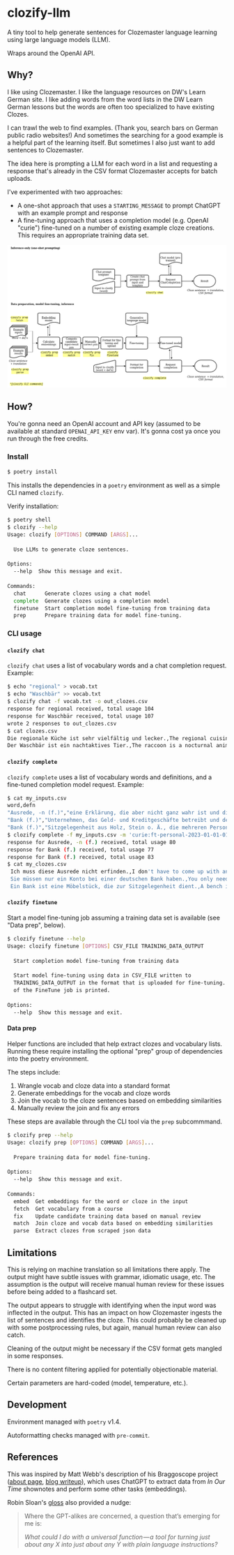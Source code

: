 # clozify-llm

A tiny tool to help generate sentences for Clozemaster language learning using large language models (LLM).

Wraps around the OpenAI API.

## Why?

I like using Clozemaster. I like the language resources on DW's Learn German site. I like adding words from the word lists in the DW Learn German lessons but the words are often too specialized to have existing Clozes.

I can trawl the web to find examples. (Thank you, search bars on German public radio websites!) And sometimes the searching for a good example is a helpful part of the learning itself. But sometimes I also just want to add sentences to Clozemaster.

The idea here is prompting a LLM for each word in a list and requesting a response that's already in the CSV format Clozemaster accepts for batch uploads.

I've experimented with two approaches:
- A one-shot approach that uses a `STARTING_MESSAGE` to prompt ChatGPT with an example prompt and response
- A fine-tuning approach that uses a completion model (e.g. OpenAI "curie") fine-tuned on a number of existing example cloze creations. This requires an appropriate training data set.

![Flowchart](docs/process-flow.png)

## How?

You're gonna need an OpenAI account and API key (assumed to be available at standard `OPENAI_API_KEY` env var). It's gonna cost ya once you run through the free credits.

### Install

```bash
$ poetry install
```

This installs the dependencies in a `poetry` environment as well as a simple CLI named `clozify`.

Verify installation:

```bash
$ poetry shell
$ clozify --help
Usage: clozify [OPTIONS] COMMAND [ARGS]...

  Use LLMs to generate cloze sentences.

Options:
  --help  Show this message and exit.

Commands:
  chat      Generate clozes using a chat model
  complete  Generate clozes using a completion model
  finetune  Start completion model fine-tuning from training data
  prep      Prepare training data for model fine-tuning.
```

### CLI usage

#### `clozify chat`

`clozify chat` uses a list of vocabulary words and a chat completion request. Example:

```bash
$ echo "regional" > vocab.txt
$ echo "Waschbär" >> vocab.txt
$ clozify chat -f vocab.txt -o out_clozes.csv
response for regional received, total usage 104
response for Waschbär received, total usage 107
wrote 2 responses to out_clozes.csv
$ cat clozes.csv
Die regionale Küche ist sehr vielfältig und lecker.,The regional cuisine is very diverse and delicious.,regional
Der Waschbär ist ein nachtaktives Tier.,The raccoon is a nocturnal animal.,Waschbär
```

#### `clozify complete`

`clozify complete` uses a list of vocabulary words and definitions, and a fine-tuned completion model request. Example:

```bash
$ cat my_inputs.csv
word,defn
"Ausrede, -n (f.)","eine Erklärung, die aber nicht ganz wahr ist und die eine Entschuldigung für etwas sein soll"
"Bank (f.)","Unternehmen, das Geld- und Kreditgeschäfte betreibt und den Zahlungsverkehr vermittelt"
"Bank (f.)","Sitzgelegenheit aus Holz, Stein o. Ä., die mehreren Personen nebeneinander Platz bietet"
$ clozify complete -f my_inputs.csv -m 'curie:ft-personal-2023-01-01-01-01-01' -o my_clozes.csv
response for Ausrede, -n (f.) received, total usage 80
response for Bank (f.) received, total usage 77
response for Bank (f.) received, total usage 83
$ cat my_clozes.csv
 Ich muss diese Ausrede nicht erfinden.,I don't have to come up with an excuse.,Ausrede
 Sie müssen nur ein Konto bei einer deutschen Bank haben.,You only need a bank account in Germany.,Bank
 Ein Bank ist eine Möbelstück, die zur Sitzgelegenheit dient.,A bench is a piece of furniture that serves as a seating device.,Bank
```

#### `clozify finetune`

Start a model fine-tuning job assuming a training data set is available (see "Data prep", below).

```bash
$ clozify finetune --help
Usage: clozify finetune [OPTIONS] CSV_FILE TRAINING_DATA_OUTPUT

  Start completion model fine-tuning from training data

  Start model fine-tuning using data in CSV_FILE written to
  TRAINING_DATA_OUTPUT in the format that is uploaded for fine-tuning. Details
  of the FineTune job is printed.

Options:
  --help  Show this message and exit.
```

#### Data prep

Helper functions are included that help extract clozes and vocabulary lists. Running these require installing the optional "prep" group of dependencies into the poetry environment.

The steps include:
1) Wrangle vocab and cloze data into a standard format
2) Generate embeddings for the vocab and cloze words
3) Join the vocab to the cloze sentences based on embedding similarities
4) Manually review the join and fix any errors

These steps are available through the CLI tool via the `prep` subcommmand.

```bash
$ clozify prep --help
Usage: clozify prep [OPTIONS] COMMAND [ARGS]...

  Prepare training data for model fine-tuning.

Options:
  --help  Show this message and exit.

Commands:
  embed  Get embeddings for the word or cloze in the input
  fetch  Get vocabulary from a course
  fix    Update candidate training data based on manual review
  match  Join cloze and vocab data based on embedding similarities
  parse  Extract clozes from scraped json data
```

## Limitations

This is relying on machine translation so all limitations there apply. The output might have subtle issues with grammar, idiomatic usage, etc. The assumption is the output will receive manual human review for these issues before being added to a flashcard set.

The output appears to struggle with identifying when the input word was inflected in the output. This has an impact on how Clozemaster ingests the list of sentences and identifies the cloze. This could probably be cleaned up with some postprocessing rules, but again, manual human review can also catch.

Cleaning of the output might be necessary if the CSV format gets mangled in some responses.

There is no content filtering applied for potentially objectionable material.

Certain parameters are hard-coded (model, temperature, etc.).

## Development

Environment managed with `poetry` v1.4.

Autoformatting checks managed with `pre-commit`.

## References

This was inspired by Matt Webb's description of his Braggoscope project ([about page](https://genmon.github.io/braggoscope/about), [blog writeup](https://interconnected.org/home/2023/02/07/braggoscope)), which uses ChatGPT to extract data from *In Our Time* shownotes and perform some other tasks (embeddings).

Robin Sloan's [gloss](https://www.robinsloan.com/lab/phase-change/) also provided a nudge:

> Where the GPT-alikes are concerned, a question that’s emerging for me is:
>
> *What could I do with a universal function — a tool for turning just about any X into just about any Y with plain language instructions?*
